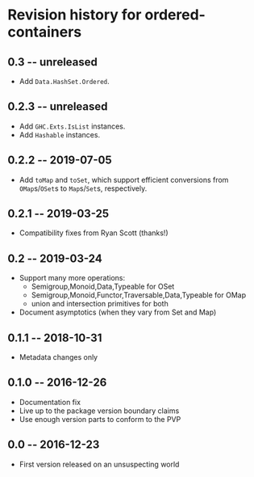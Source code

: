 # Revision history for ordered-containers

## 0.3 -- unreleased

* Add `Data.HashSet.Ordered`.

## 0.2.3 -- unreleased

* Add `GHC.Exts.IsList` instances.
* Add `Hashable` instances.

## 0.2.2 -- 2019-07-05

* Add `toMap` and `toSet`, which support efficient conversions from
  `OMap`s/`OSet`s to `Map`s/`Set`s, respectively.

## 0.2.1 -- 2019-03-25

* Compatibility fixes from Ryan Scott (thanks!)

## 0.2 -- 2019-03-24

* Support many more operations:
	* Semigroup,Monoid,Data,Typeable for OSet
	* Semigroup,Monoid,Functor,Traversable,Data,Typeable for OMap
	* union and intersection primitives for both
* Document asymptotics (when they vary from Set and Map)

## 0.1.1 -- 2018-10-31

* Metadata changes only

## 0.1.0 -- 2016-12-26

* Documentation fix
* Live up to the package version boundary claims
* Use enough version parts to conform to the PVP

## 0.0 -- 2016-12-23

* First version released on an unsuspecting world
